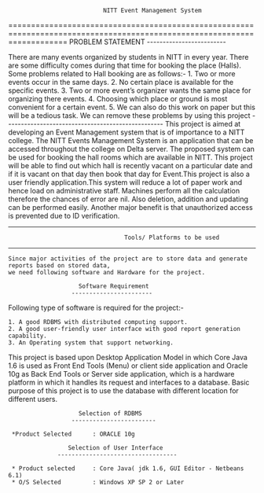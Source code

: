                                NITT Event Management System
========================================================================================================================= 
                                    PROBLEM STATEMENT
                                 -------------------------   

There are many events organized by students in NITT in every year. There are some difficulty comes during that time for
booking the place (Halls). Some problems related to Hall booking are as follows:-
     1. Two or more events occur in the same days.
     2. No certain place is available for the specific events.
     3.	Two or more event’s organizer wants the same place for organizing there events.
     4.	Choosing which place or ground is most convenient for a certain event.
     5.	We can also do this work on paper but this will be a tedious task. 
                   We can remove these problems by using this project
                   --------------------------------------------------
This project is aimed at developing an Event Management system that is of importance to a NITT college. The NITT Events 
Management System is an application that can be accessed throughout the college on Delta server. 
The proposed system can be used for booking the hall rooms which are available in NITT. This project will be able to 
find out which hall is recently vacant on a particular date and if it is vacant on that day then book that day for 
Event.This project is also a user friendly application.This system will reduce a lot of paper work and hence load on 
administrative staff. Machines perform all the calculation therefore the chances of error are nil. Also deletion, 
addition and updating can be performed easily. Another major benefit is that unauthorized access is prevented due 
to ID verification.

----------------------------------------------------------------------------------------------------------------------
                                     Tools/ Platforms to be used
----------------------------------------------------------------------------------------------------------------------
	Since major activities of the project are to store data and generate reports based on stored data,
	we need following software and Hardware for the project.

                        Software Requirement
                      -----------------------
Following type of software is required for the project:-

    1. A good RDBMS with distributed computing support.
    2. A good user-friendly user interface with good report generation capability.
    3. An Operating system that support networking.

This project is based upon Desktop Application Model in which Core Java 1.6  is used as Front End Tools (Menu)
or client side application and Oracle 10g as Back End Tools or Server side application, which is a hardware platform
in which it handles its request and interfaces to a database. Basic purpose of this project is to use the database
with different location for different users. 

                        Selection of RDBMS
                      ------------------------

     *Product Selected		: ORACLE 10g

                     Selection of User Interface
                  ----------------------------------

     * Product selected		: Core Java( jdk 1.6, GUI Editor - Netbeans  6.1)
     * O/S Selected			: Windows XP SP 2 or Later
